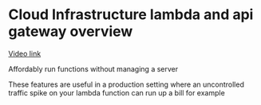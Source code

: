 # Cloud Infrastructure lambda and api gateway overview

[Video link](https://www.egghead.io/lessons/egghead-cloud-infrastructure-lambda-and-api-gateway-overview?pl=cloud-infrastructure-fundamentals-with-aws-ee4bb845)

<TimeStamp start="0:40" end="0:45">
  
  Affordably run functions without managing a server

</TimeStamp>

<TimeStamp start="3:00" end="3:10">
  
  These features are useful in a production setting where an uncontrolled traffic spike on your lambda function can run up a bill for example
  
</TimeStamp>